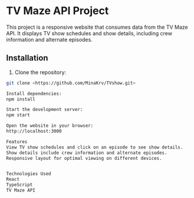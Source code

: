 # TV Maze API Project

This project is a responsive website that consumes data from the TV Maze API. It displays TV show schedules and show details, including crew information and alternate episodes.

## Installation

1. Clone the repository:

```bash
git clone <https://github.com/MinaKrv/TVshow.git>

Install dependencies:
npm install

Start the development server:
npm start

Open the website in your browser:
http://localhost:3000

Features
View TV show schedules and click on an episode to see show details.
Show details include crew information and alternate episodes.
Responsive layout for optimal viewing on different devices.


Technologies Used
React
TypeScript
TV Maze API
